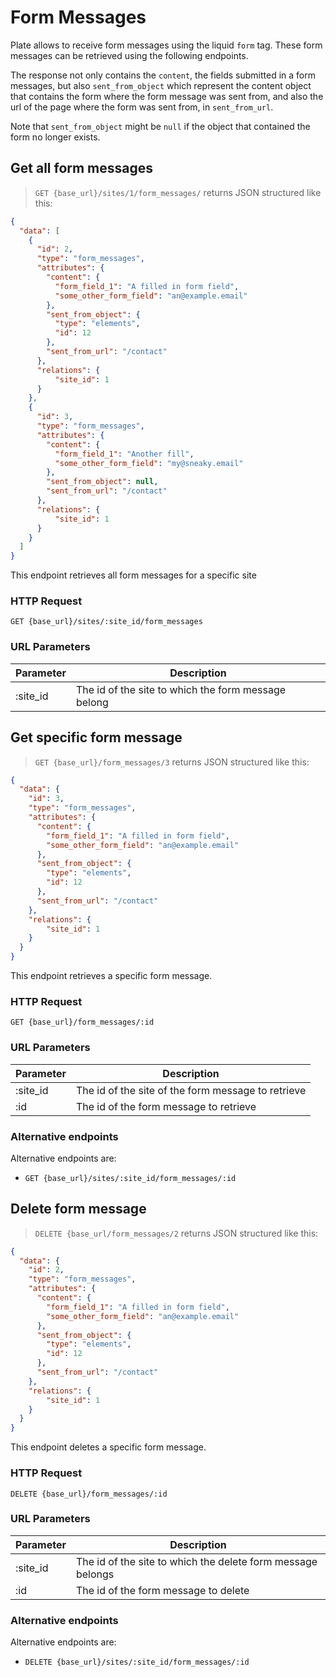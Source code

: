 # Form Messages

Plate allows to receive form messages using the liquid `form` tag. These form messages
can be retrieved using the following endpoints.

The response not only contains the `content`, the fields submitted in a form messages,
but also `sent_from_object` which represent the content object that contains the
form where the form message was sent from, and also the url of the page where the
form was sent from, in `sent_from_url`.

Note that `sent_from_object` might be `null` if the object that contained the form
no longer exists.

## Get all form messages

> `GET {base_url}/sites/1/form_messages/` returns JSON structured like this:

```json
{
  "data": [
    {
      "id": 2,
      "type": "form_messages",
      "attributes": {
        "content": {
          "form_field_1": "A filled in form field",
          "some_other_form_field": "an@example.email"
        },
        "sent_from_object": {
          "type": "elements",
          "id": 12
        },
        "sent_from_url": "/contact"
      },
      "relations": {
          "site_id": 1
      }
    },
    {
      "id": 3,
      "type": "form_messages",
      "attributes": {
        "content": {
          "form_field_1": "Another fill",
          "some_other_form_field": "my@sneaky.email"
        },
        "sent_from_object": null,
        "sent_from_url": "/contact"
      },
      "relations": {
          "site_id": 1
      }
    }
  ]
}
```

This endpoint retrieves all form messages for a specific site

### HTTP Request

`GET {base_url}/sites/:site_id/form_messages`

### URL Parameters

Parameter | Description
--------- | -----------
:site_id | The id of the site to which the form message belong


## Get specific form message

> `GET {base_url}/form_messages/3` returns JSON structured like this:

```json
{
  "data": {
    "id": 3,
    "type": "form_messages",
    "attributes": {
      "content": {
        "form_field_1": "A filled in form field",
        "some_other_form_field": "an@example.email"
      },
      "sent_from_object": {
        "type": "elements",
        "id": 12
      },
      "sent_from_url": "/contact"
    },
    "relations": {
        "site_id": 1
    }
  }
}
```

This endpoint retrieves a specific form message.

### HTTP Request

`GET {base_url}/form_messages/:id`

### URL Parameters

Parameter | Description
--------- | -----------
:site_id | The id of the site of the form message to retrieve
:id | The id of the form message to retrieve

### Alternative endpoints

Alternative endpoints are:

* `GET {base_url}/sites/:site_id/form_messages/:id`

## Delete form message

> `DELETE {base_url/form_messages/2` returns JSON structured like this:

```json
{
  "data": {
    "id": 2,
    "type": "form_messages",
    "attributes": {
      "content": {
        "form_field_1": "A filled in form field",
        "some_other_form_field": "an@example.email"
      },
      "sent_from_object": {
        "type": "elements",
        "id": 12
      },
      "sent_from_url": "/contact"
    },
    "relations": {
        "site_id": 1
    }
  }
}
```

This endpoint deletes a specific form message.

### HTTP Request

`DELETE {base_url}/form_messages/:id`

### URL Parameters

Parameter | Description
--------- | -----------
:site_id | The id of the site to which the delete form message belongs
:id | The id of the form message to delete

### Alternative endpoints

Alternative endpoints are:

* `DELETE {base_url}/sites/:site_id/form_messages/:id`
